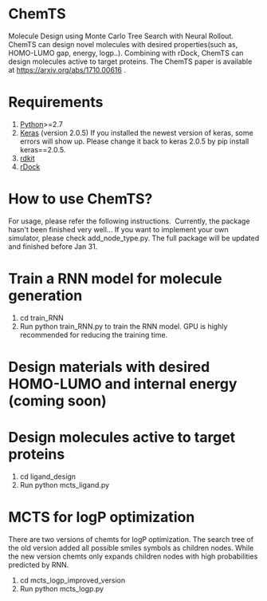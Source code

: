 # ChemTS
Molecule Design using Monte Carlo Tree Search with Neural Rollout. ChemTS can design novel molecules with desired properties(such as, HOMO-LUMO gap, energy, logp..). Combining with rDock, ChemTS can design molecules active to target proteins. The ChemTS paper is available at https://arxiv.org/abs/1710.00616 .

#  Requirements 
1. [Python](https://www.anaconda.com/download/)>=2.7 
2. [Keras](https://github.com/fchollet/keras) (version 2.0.5) If you installed the newest version of keras, some errors will show up. Please change it back to keras 2.0.5 by pip install keras==2.0.5. 
3. [rdkit](https://anaconda.org/rdkit/rdkit)
4. [rDock](http://rdock.sourceforge.net/installation/)

#  How to use ChemTS? 
For usage, please refer the following instructions.  Currently, the package hasn't been finished very well... If you want to implement your own simulator, please check add_node_type.py. The full package will be updated and finished before Jan 31.

#  Train a RNN model for molecule generation
1. cd train_RNN
2. Run python train_RNN.py to train the RNN model. GPU is highly recommended for reducing the training time.

#  Design materials with desired HOMO-LUMO and internal energy (coming soon)

#  Design molecules active to target proteins
1. cd ligand_design
2. Run python mcts_ligand.py 

#  MCTS for logP optimization
There are two versions of chemts for logP optimization. The search tree of the old version added all possible smiles symbols as children nodes. While the new version chemts only expands children nodes with high probabilities predicted by RNN.
1. cd mcts_logp_improved_version
2. Run python mcts_logp.py
